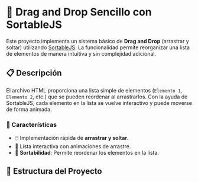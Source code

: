 # 🚀 Drag and Drop Sencillo con SortableJS

Este proyecto implementa un sistema básico de **Drag and Drop** (arrastrar y soltar) utilizando [SortableJS](https://sortablejs.github.io/Sortable/). La funcionalidad permite reorganizar una lista de elementos de manera intuitiva y sin complejidad adicional.

## 📋 Descripción

El archivo HTML proporciona una lista simple de elementos (`Elemento 1`, `Elemento 2`, etc.) que se pueden reordenar al arrastrarlos. Con la ayuda de SortableJS, cada elemento en la lista se vuelve interactivo y puede moverse de forma animada.

### 🌟 Características

- 🖱️ Implementación rápida de **arrastrar y soltar**.
- 💫 Lista interactiva con animaciones de arrastre.
- 🔄 **Sortabilidad**: Permite reordenar los elementos en la lista.
  
## 📂 Estructura del Proyecto

